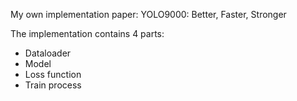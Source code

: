 My own implementation paper:
YOLO9000: Better, Faster, Stronger

The implementation contains 4 parts:
- Dataloader
- Model
- Loss function
- Train process